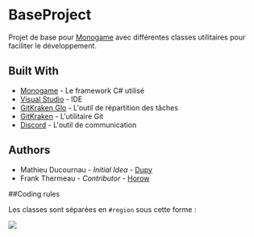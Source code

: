 # BaseProject
Projet de base pour [Monogame](http://www.monogame.net/ "Monogame website : http://www.monogame.net/") avec différentes classes utilitaires pour faciliter le développement.

## Built With

- [Monogame](http://www.monogame.net/ "Monogame website : http://www.monogame.net/") - Le framework C# utilisé
- [Visual Studio](https://www.visualstudio.com/fr/ "Visual Studio website : https://www.visualstudio.com/fr/") - IDE
- [GitKraken Glo](https://www.gitkraken.com/glo "Glo website : https://www.gitkraken.com/glo") - L'outil de répartition des tâches
- [GitKraken](https://www.gitkraken.com/ "GitKraken website : https://www.gitkraken.com/") - L'utilitaire Git
- [Discord](https://discordapp.com/ "Discord website : https://discordapp.com/") - L'outil de communication

## Authors

- Mathieu Ducournau - *Initial Idea* - [Dupy](https://github.com/Thedupy) 
- Frank Thermeau - *Contributor* - [Horow](https://github.com/Fractaos)

##Coding rules

Les classes sont séparées en `#region` sous cette forme :

![](D:\Users\Frank\Desktop\unknown.png)





